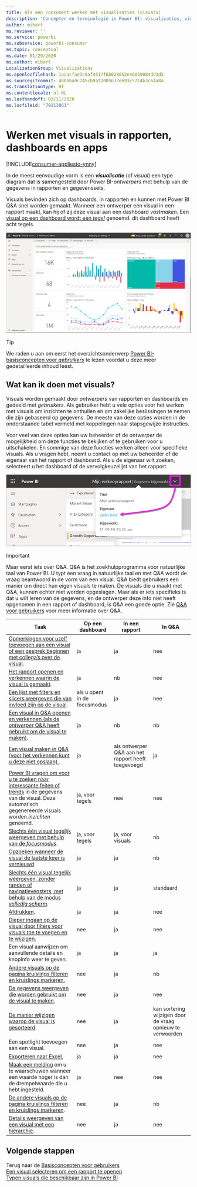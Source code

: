 ```yaml
---
title: Als een consument werken met visualisaties (visuals)
description: 'Concepten en terminologie in Power BI: visualisaties, visuals. Wat is een Power BI-visualisatie of -visual?'
author: mihart
ms.reviewer: ''
ms.service: powerbi
ms.subservice: powerbi-consumer
ms.topic: conceptual
ms.date: 01/29/2020
ms.author: mihart
LocalizationGroup: Visualizations
ms.openlocfilehash: 1aaacfae3c9af4517f6b028852e46059884dd3d5
ms.sourcegitcommit: 480bba9c745cb9af2005637e693c5714b3c64a8a
ms.translationtype: HT
ms.contentlocale: nl-NL
ms.lasthandoff: 03/11/2020
ms.locfileid: "79113861"
---
```

# <a name="interact-with-visuals-in-reports-dashboards-and-apps"></a>Werken met visuals in rapporten, dashboards en apps

[!INCLUDE[consumer-appliesto-ynny](../includes/consumer-appliesto-ynny.md)]

In de meest eenvoudige vorm is een ***visualisatie*** (of *visual*) een type diagram dat is samengesteld door Power BI-*ontwerpers* met behulp van de gegevens in rapporten en gegevenssets. 

Visuals bevinden zich op dashboards, in rapporten en kunnen met Power BI Q&A snel worden gemaakt. Wanneer een ontwerper een visual in een rapport maakt, kan hij of zij deze visual aan een dashboard *vastmaken*. Een [visual op een dashboard wordt een *tegel*](end-user-tiles.md) genoemd. dit dashboard heeft acht tegels. 

![Dashboard met tegels](media/end-user-visualizations/power-bi-dashboard.png)

> [!TIP]
> We raden u aan om eerst het overzichtsonderwerp [Power BI-basisconcepten voor *gebruikers*](end-user-basic-concepts.md) te lezen voordat u deze meer gedetailleerde inhoud leest.

## <a name="what-can-i-do-with-visuals"></a>Wat kan ik doen met visuals?

Visuals worden gemaakt door *ontwerpers* van rapporten en dashboards en gedeeld met *gebruikers*. Als gebruiker hebt u vele opties voor het werken met visuals om inzichten te onthullen en om zakelijke beslissingen te nemen die zijn gebaseerd op gegevens. De meeste van deze opties worden in de onderstaande tabel vermeld met koppelingen naar stapsgewijze instructies.

Voor veel van deze opties kan uw beheerder of de *ontwerper* de mogelijkheid om deze functies te bekijken of te gebruiken voor u uitschakelen. En sommige van deze functies werken alleen voor specifieke visuals.  Als u vragen hebt, neemt u contact op met uw beheerder of de eigenaar van het rapport of dashboard. Als u de eigenaar wilt zoeken, selecteert u het dashboard of de vervolgkeuzelijst van het rapport. 

![Titel vervolgkeuzelijst met daarin de eigenaar](media/end-user-visualizations/power-bi-owner.png)


> [!IMPORTANT]
> Maar eerst iets over Q&A. Q&A is het zoekhulpprogramma voor natuurlijke taal van Power BI. U typt een vraag in natuurlijke taal en met Q&A wordt de vraag beantwoord in de vorm van een visual. Q&A biedt gebruikers een manier om direct hun eigen visuals te maken. De visuals die u maakt met Q&A, kunnen echter niet worden opgeslagen. Maar als er iets specifieks is dat u wilt leren van de gegevens, en de ontwerper deze info niet heeft opgenomen in een rapport of dashboard, is Q&A een goede optie. Zie [Q&A voor gebruikers](end-user-q-and-a.md) voor meer informatie over Q&A.



|Taak  |Op een dashboard  |In een rapport  | In Q&A
|---------|---------|---------|--------|
|[Opmerkingen voor uzelf toevoegen aan een visual of een gesprek beginnen met collega’s over de visual](end-user-comment.md).     |  ja       |   ja      |  nee  |
|[Het rapport openen en verkennen waarin de visual is gemaakt](end-user-tiles.md).     |    ja     |   nb      |  nee |
|[Een lijst met filters en slicers weergeven die van invloed zijn op de visual](end-user-report-filter.md).     |    als u opent in de focusmodus     |   ja      |  nee |
|[Een visual in Q&A openen en verkennen (als de *ontwerper* Q&A heeft gebruikt om de visual te maken)](end-user-q-and-a.md).     |   ja      |   nb      |  nb  |
|[Een visual maken in Q&A (voor het verkennen kunt u deze niet opslaan) ](end-user-q-and-a.md).     |   ja      |   als ontwerper Q&A aan het rapport heeft toegevoegd      |  ja  |
|[Power BI vragen om voor u te zoeken naar interessante feiten of trends](end-user-insights.md) in de gegevens van de visual.  Deze automatisch gegenereerde visuals worden *inzichten* genoemd.     |    ja, voor tegels    |  nee       | nee   |
|[Slechts één visual tegelijk weergeven met behulp van de *focusmodus*](end-user-focus.md).     | ja, voor tegels        |   ja, voor visuals      | nb  |
|[Opzoeken wanneer de visual de laatste keer is vernieuwd](end-user-fresh.md).     |  ja       |    ja     | nb  |
|[Slechts één visual tegelijk weergeven, zonder randen of navigatievensters, met behulp van de modus *volledig scherm*](end-user-focus.md).     |   ja      |  ja       | standaard  |
|[Afdrukken](end-user-print.md).     |  ja       |   ja      | nee  |
|[Dieper ingaan op de visual door filters voor visuals toe te voegen en te wijzigen.](end-user-report-filter.md)     |    nee     |   ja      | nee  |
|Een visual aanwijzen om aanvullende details en knopinfo weer te geven.     |    ja     |   ja      | ja  |
|[Andere visuals op de pagina kruislings filteren en kruislings markeren.](end-user-interactions.md)    |   nee      |   ja      | nb  |
|[De gegevens weergeven die worden gebruikt om de visual te maken](end-user-show-data.md).     |  nee       |   ja      | nee  |
| [De manier wijzigen waarop de visual is gesorteerd](end-user-change-sort.md). | nee  | ja  | kan sortering wijzigen door de vraag opnieuw te verwoorden  |
| Een spotlight toevoegen aan een visual. | nee  | ja  |  nee |
| [Exporteren naar Excel.](end-user-export.md) | ja | ja | nee|
| [Maak een melding](end-user-alerts.md) om u te waarschuwen wanneer een waarde hoger is dan de drempelwaarde die u hebt ingesteld.  | ja  | nee  | nee |
| [De andere visuals op de pagina kruislings filteren en kruislings markeren](end-user-report-filter.md).  | nee      | ja  | nb |
| [Details weergeven van een visual met een hiërarchie](end-user-drill.md).  | nee  | ja   | nee |

## <a name="next-steps"></a>Volgende stappen
Terug naar de [Basisconcepten voor gebruikers](end-user-basic-concepts.md)    
[Een visual selecteren om een rapport te openen](end-user-report-open.md)    
[Typen visuals die beschikbaar zijn in Power BI](end-user-visual-type.md)